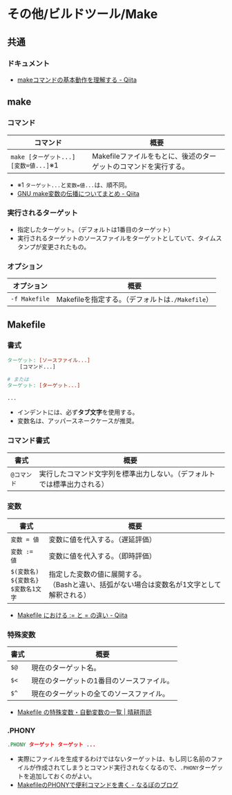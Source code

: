 # その他/ビルドツール/Make

## 共通

### ドキュメント

- [makeコマンドの基本動作を理解する - Qiita](https://qiita.com/hotoku/items/6e50c9f8864e98468ac7)

## make

### コマンド

| コマンド                              | 概要                                                         |
| ------------------------------------- | ------------------------------------------------------------ |
| `make [ターゲット...] [変数=値...]`※1 | Makefileファイルをもとに、後述のターゲットのコマンドを実行する。 |

- ※1 `ターゲット...`と`変数=値...`は、順不同。
- [GNU make変数の伝播についてまとめ - Qiita](https://qiita.com/aosho235/items/8cd094a2abd22bc62af0)

### 実行されるターゲット

- 指定したターゲット。（デフォルトは1番目のターゲット）
- 実行されるターゲットのソースファイルをターゲットとしていて、タイムスタンプが変更されたもの。

### オプション

| オプション    | 概要                                             |
| ------------- | ------------------------------------------------ |
| `-f Makefile` | Makefileを指定する。（デフォルトは`./Makefile`） |

## Makefile

### 書式

```makefile
ターゲット: [ソースファイル...]
    [コマンド...]

# または
ターゲット: [ターゲット...]

...
```

- インデントには、必ず**タブ文字**を使用する。
- 変数名は、アッパースネークケースが推奨。

### コマンド書式

| 書式        | 概要                                   |
| ----------- |--------------------------------------|
| `@コマンド` | 実行したコマンド文字列を標準出力しない。（デフォルトでは標準出力される） |

### 変数

| 書式                                             | 概要                                                         |
| ------------------------------------------------ | ------------------------------------------------------------ |
| `変数 = 値`                                      | 変数に値を代入する。（遅延評価）                             |
| `変数 := 値`                                     | 変数に値を代入する。（即時評価）                             |
| `$(変数名)`<br />`${変数名}`<br />`$変数名1文字` | 指定した変数の値に展開する。<br />（Bashと違い、括弧がない場合は変数名が1文字として解釈される） |

- [Makefile における := と = の違い - Qiita](https://qiita.com/chi9rin/items/42e76e1995558904baa7)

### 特殊変数

| 書式 | 概要                                      |
| ---- | ----------------------------------------- |
| `$@` | 現在のターゲット名。                      |
| `$<` | 現在のターゲットの1番目のソースファイル。 |
| `$^` | 現在のターゲットの全てのソースファイル。  |

- [Makefile の特殊変数・自動変数の一覧 | 晴耕雨読](https://tex2e.github.io/blog/makefile/automatic-variables)

### .PHONY

```makefile
.PHONY ターゲット ターゲット ...
```

- 実際にファイルを生成するわけではないターゲットは、もし同じ名前のファイルが作成されてしまうとコマンド実行されなくなるので、`.PHONY`ターゲットを追加しておくのがよい。
- [MakefileのPHONYで便利コマンドを書く - なるぽのブログ](https://yu-nix.com/blog/2021/8/27/makefile-phony/#.PHONY%E3%81%AE%E5%BD%B9%E5%89%B2%E3%81%A8%E5%BF%85%E8%A6%81%E6%80%A7)
